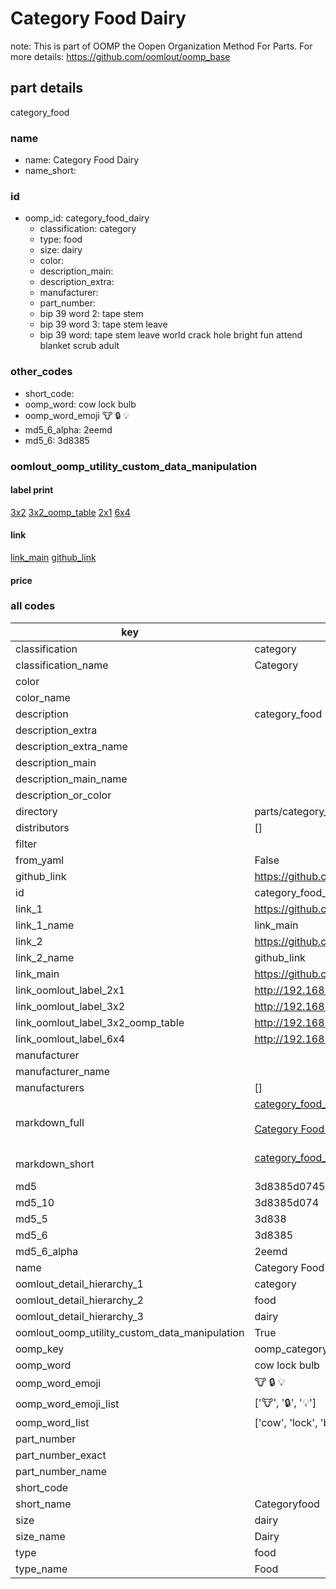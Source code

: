 # Category Food Dairy  

note: This is part of OOMP the Oopen Organization Method For Parts. For more details: https://github.com/oomlout/oomp_base

##  part details



category_food

### name
* name: Category Food Dairy
* name_short: 
### id
* oomp_id: category_food_dairy
  * classification: category
  * type: food
  * size: dairy
  * color: 
  * description_main: 
  * description_extra: 
  * manufacturer: 
  * part_number: 
  * bip 39 word 2: tape stem
  * bip 39 word 3: tape stem leave
  * bip 39 word: tape stem leave world crack hole bright fun attend blanket scrub adult

### other_codes
* short_code: 
* oomp_word: cow lock bulb
* oomp_word_emoji :cow: :lock: :bulb:
* md5_6_alpha: 2eemd
* md5_6: 3d8385






### oomlout_oomp_utility_custom_data_manipulation
#### label print
[3x2](http://192.168.1.245:1112/?label=oomp%202eemd)
[3x2_oomp_table](http://192.168.1.107:1112/?label=oomp%202eemd)
[2x1](http://192.168.1.242:1112/?label=oomp%202eemd)
[6x4](http://192.168.1.55:1112/?label=oomp%202eemd)    

#### link

[link_main](https://github.com/oomlout/oomlout_oomp_current_version_messy/tree/main/parts/category_food_dairy) [github_link](https://github.com/oomlout/oomlout_oomp_part_src/tree/main/parts/category_food_dairy)                             

#### price







### all codes 
| key | value |  
| --- | --- |  
| classification | category |  
| classification_name | Category |  
| color |  |  
| color_name |  |  
| description | category_food |  
| description_extra |  |  
| description_extra_name |  |  
| description_main |  |  
| description_main_name |  |  
| description_or_color |   |  
| directory | parts/category_food_dairy |  
| distributors | [] |  
| filter |  |  
| from_yaml | False |  
| github_link | https://github.com/oomlout/oomlout_oomp_part_src/tree/main/parts/category_food_dairy |  
| id | category_food_dairy |  
| link_1 | https://github.com/oomlout/oomlout_oomp_current_version_messy/tree/main/parts/category_food_dairy |  
| link_1_name | link_main |  
| link_2 | https://github.com/oomlout/oomlout_oomp_part_src/tree/main/parts/category_food_dairy |  
| link_2_name | github_link |  
| link_main | https://github.com/oomlout/oomlout_oomp_current_version_messy/tree/main/parts/category_food_dairy |  
| link_oomlout_label_2x1 | http://192.168.1.242:1112/?label=oomp%202eemd |  
| link_oomlout_label_3x2 | http://192.168.1.245:1112/?label=oomp%202eemd |  
| link_oomlout_label_3x2_oomp_table | http://192.168.1.107:1112/?label=oomp%202eemd |  
| link_oomlout_label_6x4 | http://192.168.1.55:1112/?label=oomp%202eemd |  
| manufacturer |  |  
| manufacturer_name |  |  
| manufacturers | [] |  
| markdown_full | [category_food_dairy](https://github.com/oomlout/oomlout_oomp_current_version_messy/tree/main/parts/category_food_dairy)<br>[](https://github.com/oomlout/oomlout_oomp_current_version_messy/tree/main/parts/category_food_dairy)<br>[Category Food Dairy](https://github.com/oomlout/oomlout_oomp_current_version_messy/tree/main/parts/category_food_dairy)<br><br> |  
| markdown_short | [category_food_dairy](https://github.com/oomlout/oomlout_oomp_current_version_messy/tree/main/parts/category_food_dairy)<br><br> |  
| md5 | 3d8385d0745e0381b298efdafdf556ee |  
| md5_10 | 3d8385d074 |  
| md5_5 | 3d838 |  
| md5_6 | 3d8385 |  
| md5_6_alpha | 2eemd |  
| name | Category Food Dairy |  
| oomlout_detail_hierarchy_1 | category |  
| oomlout_detail_hierarchy_2 | food |  
| oomlout_detail_hierarchy_3 | dairy |  
| oomlout_oomp_utility_custom_data_manipulation | True |  
| oomp_key | oomp_category_food_dairy |  
| oomp_word | cow lock bulb |  
| oomp_word_emoji | :cow: :lock: :bulb: |  
| oomp_word_emoji_list | [':cow:', ':lock:', ':bulb:'] |  
| oomp_word_list | ['cow', 'lock', 'bulb'] |  
| part_number |  |  
| part_number_exact |  |  
| part_number_name |  |  
| short_code |  |  
| short_name | Categoryfood |  
| size | dairy |  
| size_name | Dairy |  
| type | food |  
| type_name | Food |  
